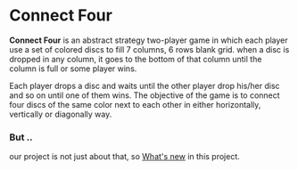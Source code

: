 # Connect Four #
**Connect Four** is an abstract strategy two-player game in which each player use a set of colored discs to fill 7 columns, 6 rows blank grid.
when a disc is dropped in any column, it goes to the bottom of that column until the column is full or some player wins.

Each player drops a disc and waits until the other player drop his/her disc and so on until one of them wins.
The objective of the game is to connect four discs of the same color next to each other in either horizontally, vertically or diagonally way.

### But .. ###
our project is not just about that, so [What's new](http://code.google.com/p/connect4-cis/wiki/Whats_New) in this project.